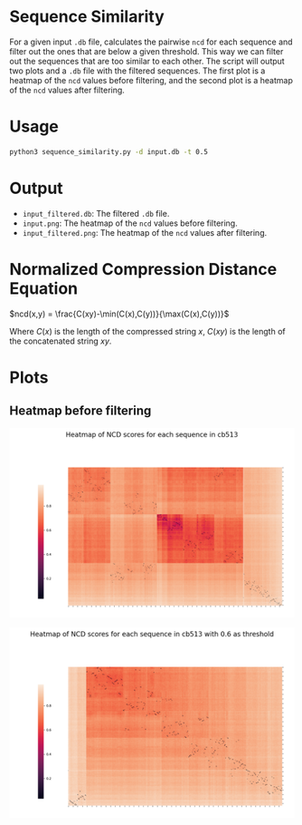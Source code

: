 # Sequence Similarity

For a given input `.db` file, calculates the pairwise `ncd` for each sequence and filter
out the ones that are below a given threshold. This way we can filter out the sequences that
are too similar to each other.
The script will output two plots and a `.db` file with the filtered sequences.
The first plot is a heatmap of the `ncd` values before filtering, and the second plot is a
heatmap of the `ncd` values after filtering.

# Usage

```bash
python3 sequence_similarity.py -d input.db -t 0.5
```

# Output

- `input_filtered.db`: The filtered `.db` file.
- `input.png`: The heatmap of the `ncd` values before filtering.
- `input_filtered.png`: The heatmap of the `ncd` values after filtering.

# Normalized Compression Distance Equation
$ncd(x,y) = \frac{C(xy)-\min(C(x),C(y))}{\max(C(x),C(y))}$

Where $C(x)$ is the length of the compressed string $x$, $C(xy)$ is the length of the concatenated string $xy$.

# Plots
## Heatmap before filtering
![CB513 No Filter](cb513.png)

![CB513 Filter](cb513_filtered.png)
